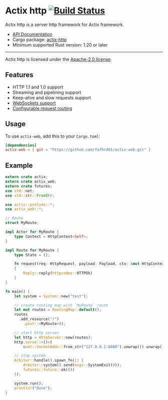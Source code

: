 # Actix http [![Build Status](https://travis-ci.org/fafhrd91/actix-web.svg?branch=master)](https://travis-ci.org/fafhrd91/actix-http)

Actix http is a server http framework for Actix framework.

* [API Documentation](http://fafhrd91.github.io/actix-web/actix_web/)
* Cargo package: [actix-http](https://crates.io/crates/actix-web)
* Minimum supported Rust version: 1.20 or later

---

Actix http is licensed under the [Apache-2.0 license](http://opensource.org/licenses/APACHE-2.0).

## Features

  * HTTP 1.1 and 1.0 support
  * Streaming and pipelining support
  * Keep-alive and slow requests support
  * [WebSockets support](https://fafhrd91.github.io/actix-web/actix_web/ws/index.html)
  * [Configurable request routing](https://fafhrd91.github.io/actix-web/actix_web/struct.RoutingMap.html)

## Usage

To use `actix-web`, add this to your `Cargo.toml`:

```toml
[dependencies]
actix-web = { git = "https://github.com/fafhrd91/actix-web.git" }
```

## Example

```rust
extern crate actix;
extern crate actix_web;
extern crate futures;
use std::net;
use std::str::FromStr;

use actix::prelude::*;
use actix_web::*;

// Route
struct MyRoute;

impl Actor for MyRoute {
    type Context = HttpContext<Self>;
}

impl Route for MyRoute {
    type State = ();

    fn request(req: HttpRequest, payload: Payload, ctx: &mut HttpContext<Self>) -> Reply<Self>
    {
        Reply::reply(httpcodes::HTTPOk)
    }
}

fn main() {
    let system = System::new("test");

    // create routing map with `MyRoute` route
    let mut routes = RoutingMap::default();
    routes
      .add_resource("/")
        .post::<MyRoute>();

    // start http server
    let http = HttpServer::new(routes);
    http.serve::<()>(
        &net::SocketAddr::from_str("127.0.0.1:8880").unwrap()).unwrap();

    // stop system
    Arbiter::handle().spawn_fn(|| {
        Arbiter::system().send(msgs::SystemExit(0));
        futures::future::ok(())
    });

    system.run();
    println!("Done");
}
```
